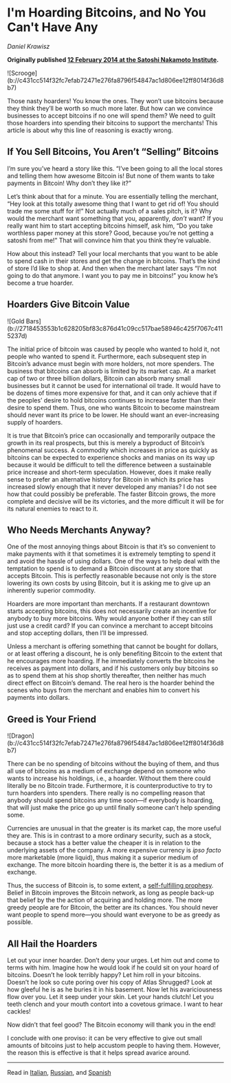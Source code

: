 # I'm Hoarding Bitcoins, and No You Can't Have Any

_Daniel Krawisz_

**Originally published [12 February 2014 at the Satoshi Nakamoto Institute](http://themisescircle.org/blog/2014/02/12/im-hoarding-bitcoins-and-no-you-cant-have-any/).**

<div class="my-4 text-center">![Scrooge](b://c431cc514f32fc7efab72471e276fa8796f54847ac1d806ee12ff8014f36d8b7)</div>

Those nasty hoarders! You know the ones. They won’t use bitcoins because they think they’ll be worth so much more later. But how can we convince businesses to accept bitcoins if no one will spend them? We need to guilt those hoarders into spending their bitcoins to support the merchants! This article is about why this line of reasoning is exactly wrong.

## If You Sell Bitcoins, You Aren’t “Selling” Bitcoins

I’m sure you’ve heard a story like this. “I’ve been going to all the local stores and telling them how awesome Bitcoin is! But none of them wants to take payments in Bitcoin! Why don’t they like it?”

Let’s think about that for a minute. You are essentially telling the merchant, “Hey look at this totally awesome thing that I want to get rid of! You should trade me some stuff for it!” Not actually much of a sales pitch, is it? Why would the merchant want something that you, apparently, _don’t_ want? If you really want him to start accepting bitcoins himself, ask him, “Do you take worthless paper money at this store? Good, because you’re not getting a satoshi from me!” That will convince him that you think they’re valuable.

How about this instead? Tell your local merchants that you want to be able to spend cash in their stores and get the change in bitcoins. That’s the kind of store I’d like to shop at. And then when the merchant later says “I’m not going to do that anymore. I want you to pay me in bitcoins!” you know he’s become a true hoarder.

## Hoarders Give Bitcoin Value

<div class="my-4 text-center">![Gold Bars](b://2718453553b1c628205bf83c876d41c09cc517bae58946c425f7067c4115237d)</div>

The initial price of bitcoin was caused by people who wanted to hold it, not people who wanted to spend it. Furthermore, each subsequent step in Bitcoin’s advance must begin with more holders, not more spenders. The business that bitcoins can absorb is limited by its market cap. At a market cap of two or three billion dollars, Bitcoin can absorb many small businesses but it cannot be used for international oil trade. It would have to be dozens of times more expensive for that, and it can only achieve that if the peoples’ desire to hold bitcoins continues to increase faster than their desire to spend them. Thus, one who wants Bitcoin to become mainstream should never want its price to be lower. He should want an ever-increasing supply of hoarders.

It is true that Bitcoin’s price can occasionally and temporarily outpace the growth in its real prospects, but this is merely a byproduct of Bitcoin’s phenomenal success. A commodity which increases in price as quickly as bitcoins can be expected to experience shocks and manias on its way up because it would be difficult to tell the difference between a sustainable price increase and short-term speculation. However, does it make really sense to prefer an alternative history for Bitcoin in which its price has increased slowly enough that it never developed any manias? I do not see how that could possibly be preferable. The faster Bitcoin grows, the more complete and decisive will be its victories, and the more difficult it will be for its natural enemies to react to it.

## Who Needs Merchants Anyway?

One of the most annoying things about Bitcoin is that it’s so convenient to make payments with it that sometimes it is extremely tempting to spend it and avoid the hassle of using dollars. One of the ways to help deal with the temptation to spend is to demand a Bitcoin discount at any store that accepts Bitcoin. This is perfectly reasonable because not only is the store lowering its own costs by using Bitcoin, but it is asking me to give up an inherently superior commodity.

Hoarders are more important than merchants. If a restaurant downtown starts accepting bitcoins, this does not necessarily create an incentive for anybody to buy more bitcoins. Why would anyone bother if they can still just use a credit card? If you can convince a merchant to accept bitcoins and stop accepting dollars, then I’ll be impressed.

Unless a merchant is offering something that cannot be bought for dollars, or at least offering a discount, he is only benefiting Bitcoin to the extent that he encourages more hoarding. If he immediately converts the bitcoins he receives as payment into dollars, and if his customers only buy bitcoins so as to spend them at his shop shortly thereafter, then neither has much direct effect on Bitcoin’s demand. The real hero is the hoarder behind the scenes who buys from the merchant and enables him to convert his payments into dollars.

## Greed is Your Friend

<div class="my-4 text-center">![Dragon](b://c431cc514f32fc7efab72471e276fa8796f54847ac1d806ee12ff8014f36d8b7)</div>

There can be no spending of bitcoins without the buying of them, and thus all use of bitcoins as a medium of exchange depend on someone who wants to increase his holdings, i.e., a hoarder. Without them there could literally be no Bitcoin trade. Furthermore, it is counterproductive to try to turn hoarders into spenders. There really is no compelling reason that anybody should spend bitcoins any time soon—if everybody is hoarding, that will just make the price go up until finally someone can’t help spending some.

Currencies are unusual in that the greater is its market cap, the more useful they are. This is in contrast to a more ordinary security, such as a stock, because a stock has a better value the cheaper it is in relation to the underlying assets of the company. A more expensive currency is _ipso facto_ more marketable (more liquid), thus making it a superior medium of exchange. The more bitcoin hoarding there is, the better it is as a medium of exchange.

Thus, the success of Bitcoin is, to some extent, a [self-fulfilling prophesy](http://konradsgraf.com/blog1/2013/11/7/hyper-monetization-reloaded-another-round-of-bubble-talk.html). Belief in Bitcoin improves the Bitcoin network, as long as people back-up that belief by the the action of acquiring and holding more. The more greedy people are for Bitcoin, the better are its chances. You should never want people to spend more—you should want everyone to be as greedy as possible.

## All Hail the Hoarders

Let out your inner hoarder. Don’t deny your urges. Let him out and come to terms with him. Imagine how he would look if he could sit on your hoard of bitcoins. Doesn’t he look terribly happy? Let him roll in your bitcoins. Doesn’t he look so cute poring over his copy of Atlas Shrugged? Look at how gleeful he is as he buries it in his basement. Now let his avariciousness flow over you. Let it seep under your skin. Let your hands clutch! Let you teeth clench and your mouth contort into a covetous grimace. I want to hear cackles!

Now didn’t that feel good? The Bitcoin economy will thank you in the end!

I conclude with one proviso: it can be very effective to give out small amounts of bitcoins just to help accustom people to having them. However, the reason this is effective is that it helps spread avarice around.

* * *

Read in [Italian](/mempool/im-hoarding-bitcoins-and-no-you-cant-have-any/it/), [Russian](/mempool/im-hoarding-bitcoins-and-no-you-cant-have-any/ru/), and [Spanish](/mempool/im-hoarding-bitcoins-and-no-you-cant-have-any/es/)
